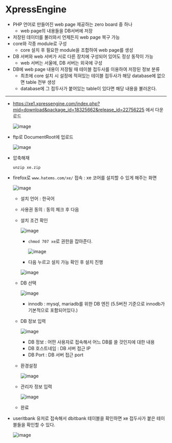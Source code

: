 # XpressEngine
- PHP 언어로 만들어진 web page 제공하는 zero board 중 하나
  - web page의 내용들을 DB서버에 저장
- 저장된 데이터를 불러와서 언제든지 web page 복구 가능
- core와 각종 module로 구성
  - core 설치 후 필요한 module을 조합하여 web page를 생성
- DB 서버와 web 서버가 서로 다른 장치에 구성되어 있어도 정상 동작이 가능
  - web 서버는 서울에, DB 서버는 외국에 구성
- DB에 web page 내용이 저장될 때 테이블 접두사를 이용하여 저장된 정보 분류
  - 최초에 core 설치 시 설정에 적혀있는 테이블 접두사가 해당 database에 없으면 table 전부 생성
  - database에 그 접두사가 붙어있는 table이 있다면 해당 내용을 불러온다.
<hr>

- https://xe1.xpressengine.com/index.php?mid=download&package_id=18325662&release_id=22756225 에서 다운로드
  
  ![image](https://user-images.githubusercontent.com/79209568/120296203-d96bbe80-c302-11eb-80f6-b0f698eb946a.png)
- ftp로 DocumentRoot에 업로드
  
  ![image](https://user-images.githubusercontent.com/79209568/120296623-467f5400-c303-11eb-8c7c-71281e4acd28.png)
- 압축해재
  ```
  unzip xe.zip
  ```
- firefox로 `www.hatems.com/xe/` 접속 : xe 코어를 설치할 수 있게 해주는 화면
  
  ![image](https://user-images.githubusercontent.com/79209568/120297011-a544cd80-c303-11eb-89b7-e07745bb02d8.png)
  - 설치 언어 : 한국어
  - 사용권 동의 : 동의 체크 후 다음
  - 설치 조건 확인
    
    ![image](https://user-images.githubusercontent.com/79209568/120297260-e6d57880-c303-11eb-8e8b-6d256ac075c8.png)
    - `chmod 707 xe`로 권한을 잡아준다.
      
      ![image](https://user-images.githubusercontent.com/79209568/120297377-04a2dd80-c304-11eb-9609-d13445c5f636.png)
    - 다음 누르고 설치 가능 확인 후 설치 진행
    
    ![image](https://user-images.githubusercontent.com/79209568/120297507-1edcbb80-c304-11eb-93f4-60d4eae41d0e.png)
  - DB 선택
    
    ![image](https://user-images.githubusercontent.com/79209568/120297788-6c592880-c304-11eb-9d3e-834afa3bf840.png)
    - innodb : mysql, mariadb를 위한 DB 엔진 (5.5버전 기준으로 innodb가 기본적으로 포함되어있다.)
  - DB 정보 입력
    
    ![image](https://user-images.githubusercontent.com/79209568/120299133-b2fb5280-c305-11eb-9587-34b9824fddda.png)

    - DB 정보 : 어떤 사용자로 접속해서 어느 DB를 쓸 것인지에 대한 내용
    - DB 호스트네임 : DB 서버 접근 IP
    - DB Port : DB 서버 접근 port
  - 환경설정
    
    ![image](https://user-images.githubusercontent.com/79209568/120299175-bdb5e780-c305-11eb-8dcc-3e0ef2cef138.png)
  - 관리자 정보 입력
    
    ![image](https://user-images.githubusercontent.com/79209568/120299218-c73f4f80-c305-11eb-9f61-fd27b962ef47.png)
  - 완료

- useritbank 유저로 접속해서 dbitbank 테이블을 확인하면 xe 접두사가 붙은 테이블들을 확인할 수 있다.
  
  ![image](https://user-images.githubusercontent.com/79209568/120299721-3b79f300-c306-11eb-927c-e6f0ba0ee29b.png)

